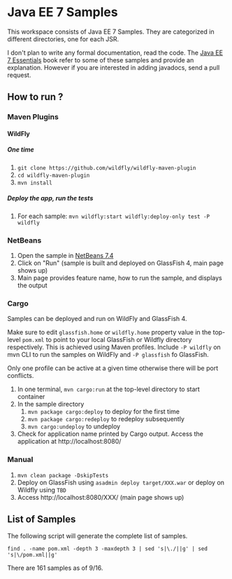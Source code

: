 # Java EE 7 Samples #

This workspace consists of Java EE 7 Samples. They are categorized in different directories, one for each JSR.

I don't plan to write any formal documentation, read the code. The [Java EE 7 Essentials](http://www.amazon.com/Java-EE-Essentials-Arun-Gupta/dp/1449370179/) book refer to some of these samples and provide an explanation. However if you are interested in adding javadocs, send a pull request.

## How to run ? ##

### Maven Plugins ###

#### WildFly ####

##### One time #####

1. ``git clone https://github.com/wildfly/wildfly-maven-plugin``
2. ``cd wildfly-maven-plugin``
3. ``mvn install``

##### Deploy the app, run the tests #####

1. For each sample: ``mvn wildfly:start wildfly:deploy-only test -P wildfly``

### NetBeans ###

1. Open the sample in [NetBeans 7.4](http://netbeans.org)
2. Click on "Run" (sample is built and deployed on GlassFish 4, main page shows up)
3. Main page provides feature name, how to run the sample, and displays the output

### Cargo ###

Samples can be deployed and run on WildFly and GlassFish 4. 

Make sure to edit ``glassfish.home`` or ``wildfly.home`` property value in the top-level ``pom.xml`` to point to your local GlassFish or Wildfly directory respectively. This is achieved using Maven profiles. Include ``-P wildfly`` on mvn CLI to run the samples on WildFly and ``-P glassfish`` fo GlassFish.

Only one profile can be active at a given time otherwise there will be port conflicts.

1. In one terminal, ``mvn cargo:run`` at the top-level directory to start container
2. In the sample directory
    1. ``mvn package cargo:deploy`` to deploy for the first time
    2. ``mvn package cargo:redeploy`` to redeploy subsequently
    3. ``mvn cargo:undeploy`` to undeploy 
3. Check for application name printed by Cargo output. Access the application at http://localhost:8080/<APP-NAME>

### Manual ###

1. ``mvn clean package -DskipTests``
2. Deploy on GlassFish using ``asadmin deploy target/XXX.war`` or deploy on Wildfly using ``TBD``
3. Access http://localhost:8080/XXX/ (main page shows up)


## List of Samples ##

The following script will generate the complete list of samples.

``find . -name pom.xml -depth 3 -maxdepth 3 | sed 's|\./||g' | sed 's|\/pom.xml||g'``

There are 161 samples as of 9/16.

